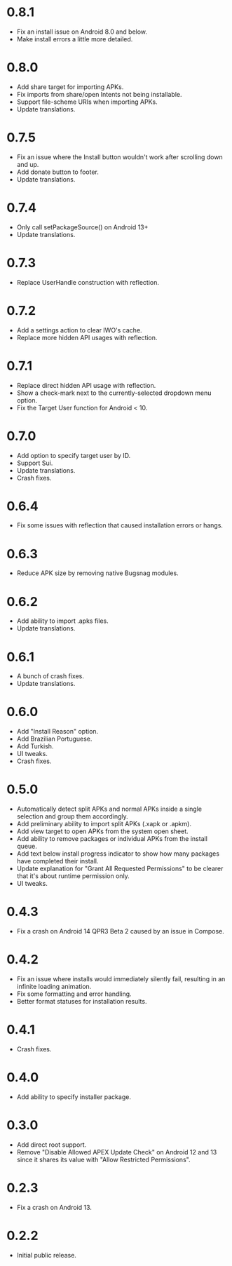 # 0.8.1
- Fix an install issue on Android 8.0 and below.
- Make install errors a little more detailed.

# 0.8.0
- Add share target for importing APKs.
- Fix imports from share/open Intents not being installable.
- Support file-scheme URIs when importing APKs.
- Update translations.

# 0.7.5
- Fix an issue where the Install button wouldn't work after scrolling down and up.
- Add donate button to footer.
- Update translations.

# 0.7.4
- Only call setPackageSource() on Android 13+
- Update translations.

# 0.7.3
- Replace UserHandle construction with reflection.

# 0.7.2
- Add a settings action to clear IWO's cache.
- Replace more hidden API usages with reflection.

# 0.7.1
- Replace direct hidden API usage with reflection.
- Show a check-mark next to the currently-selected dropdown menu option.
- Fix the Target User function for Android < 10.

# 0.7.0
- Add option to specify target user by ID.
- Support Sui.
- Update translations.
- Crash fixes.

# 0.6.4
- Fix some issues with reflection that caused installation errors or hangs.

# 0.6.3
- Reduce APK size by removing native Bugsnag modules.

# 0.6.2
- Add ability to import .apks files.
- Update translations.

# 0.6.1
- A bunch of crash fixes.
- Update translations.

# 0.6.0
- Add "Install Reason" option.
- Add Brazilian Portuguese.
- Add Turkish.
- UI tweaks.
- Crash fixes.

# 0.5.0
- Automatically detect split APKs and normal APKs inside a single selection and group them accordingly.
- Add preliminary ability to import split APKs (.xapk or .apkm).
- Add view target to open APKs from the system open sheet.
- Add ability to remove packages or individual APKs from the install queue.
- Add text below install progress indicator to show how many packages have completed their install.
- Update explanation for "Grant All Requested Permissions" to be clearer that it's about runtime permission only.
- UI tweaks.

# 0.4.3
- Fix a crash on Android 14 QPR3 Beta 2 caused by an issue in Compose.

# 0.4.2
- Fix an issue where installs would immediately silently fail, resulting in an infinite loading animation.
- Fix some formatting and error handling.
- Better format statuses for installation results.

# 0.4.1
- Crash fixes.

# 0.4.0
- Add ability to specify installer package.

# 0.3.0
- Add direct root support.
- Remove "Disable Allowed APEX Update Check" on Android 12 and 13 since it shares its value with "Allow Restricted Permissions".

# 0.2.3
- Fix a crash on Android 13.

# 0.2.2
- Initial public release.
